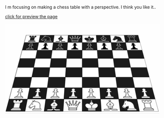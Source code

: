  I m focusing on making a chess table with a perspective.
 I think you like it..

[click for preview the page](https://erdogansenturk.github.io/satranc/)


![](chess.gif)
